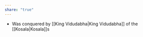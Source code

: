 ```yaml
---
share: "true"
---
```


- Was conquered by [[King Vidudabha|King Vidudabha]] of the [[Kosala|Kosala]]s 